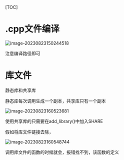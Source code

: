 [TOC]



# .cpp文件编译

![image-20230823150244518](../../.config/Typora/typora-user-images/image-20230823150244518.png)

注意编译路径即可



# 库文件

静态库和共享库

静态库每次调用生成一个副本，共享库只有一个副本

![image-20230823160523681](../../.config/Typora/typora-user-images/image-20230823160523681.png)

使用共享库的只需要在add_library()中加入SHARE

假如将库文件链接去除，

![image-20230823160548744](../../.config/Typora/typora-user-images/image-20230823160548744.png)

调用库文件的函数的时候就会，报错找不到，该函数的定义
